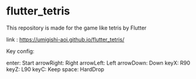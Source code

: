 # flutter_tetris

This repository is made for the game like tetris by Flutter

link : https://umigishi-aoi.github.io/flutter_tetris/

Key config:

 enter:  Start
 arrowRight:  Right
 arrowLeft:  Left
 arrowDown:  Down
 keyX:  R90
 keyZ:  L90
 keyC:  Keep
 space:  HardDrop